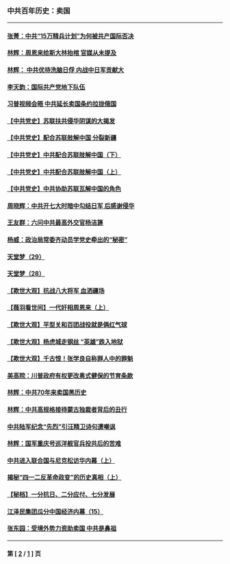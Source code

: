 ### 中共百年历史：卖国
---
#### [张菁：中共“15万精兵计划”为何被共产国际否决](../../pages/nf1176117/n13967677.md?07090430) 
#### [林辉：周恩来给斯大林抬棺 官媒从未提及](../../pages/nf1176117/n13961173.md?07090430) 
#### [林辉： 中共优待洗脑日俘 内战中日军贡献大](../../pages/nf1176117/n13624644.md?07090430) 
#### [李天韵：国际共产党地下队伍](../../pages/nf1176117/n13611808.md?07090430) 
#### [习普视频会晤 中共延长卖国条约拉拢俄国](../../pages/nf1176117/n13060971.md?07090430) 
#### [【中共党史】苏联扶共侵华阴谋的大揭发](../../pages/nf1176117/n13056050.md?07090430) 
#### [【中共党史】配合苏联肢解中国 分裂新疆](../../pages/nf1176117/n13040700.md?07090430) 
#### [【中共党史】中共配合苏联肢解中国（下）](../../pages/nf1176117/n13035660.md?07090430) 
#### [【中共党史】中共配合苏联肢解中国（上）](../../pages/nf1176117/n13030262.md?07090430) 
#### [【中共党史】中共协助苏联瓦解中国的角色](../../pages/nf1176117/n13018109.md?07090430) 
#### [周晓辉：中共开七大时暗中勾结日军 后感谢侵华](../../pages/nf1176117/n12921960.md?07090430) 
#### [王友群：六问中共最高外交官杨洁篪](../../pages/nf1176117/n12836495.md?07090430) 
#### [杨威：政治局常委齐动员学党史牵出的“秘密”](../../pages/nf1176117/n12764642.md?07090430) 
#### [天堂梦（29）](../../pages/nf1176117/n12408465.md?07090430) 
#### [天堂梦（28）](../../pages/nf1176117/n12408309.md?07090430) 
#### [【欺世大观】抗战八大将军 血洒疆场](../../pages/nf1176117/n12357044.md?07090430) 
#### [【薇羽看世间】一代奸相周恩来（上）](../../pages/nf1176117/n12401109.md?07090430) 
#### [【欺世大观】平型关和百团战役就是俩红气球](../../pages/nf1176117/n12359157.md?07090430) 
#### [【欺世大观】杨虎城走钢丝 “英雄”跌入地狱](../../pages/nf1176117/n12358840.md?07090430) 
#### [【欺世大观】千古恨！张学良自称罪人中的罪魁](../../pages/nf1176117/n12358629.md?07090430) 
#### [美高院：川普政府有权更改奥式健保的节育条款](../../pages/nf1176117/n12242171.md?07090430) 
#### [林辉：中共70年来卖国黑历史](../../pages/nf1176117/n11552181.md?07090430) 
#### [林辉：中共高规格接待蒙古独裁者背后的丑行](../../pages/nf1176117/n11225005.md?07090430) 
#### [中共陆军纪念“先烈”引汪精卫诗句遭嘲讽](../../pages/nf1176117/n11153345.md?07090430) 
#### [林辉：国军重庆号巡洋舰官兵投共后的苦难](../../pages/nf1176117/n10997801.md?07090430) 
#### [中共进入联合国与尼克松访华内幕（上）](../../pages/nf1176117/n10138788.md?07090430) 
#### [揭秘“四一二反革命政变”的历史真相（上）](../../pages/nf1176117/n9996650.md?07090430) 
#### [【秘档】一分抗日、二分应付、七分发展](../../pages/nf1176117/n9331484.md?07090430) 
#### [江泽民集团瓜分中国经济内幕（15）](../../pages/nf1176117/n9268584.md?07090430) 
#### [张东园：受境外势力资助卖国 中共是鼻祖](../../pages/nf1176117/n9272480.md?07090430) 

---
#### 第 [ [2](./2.md?07090430) / [1](./1.md?07090430) ] 页
